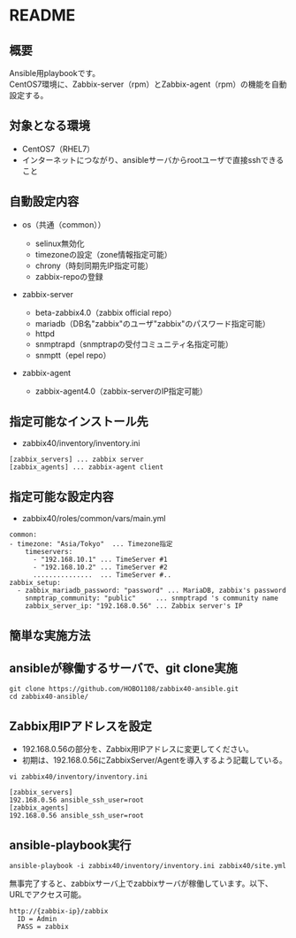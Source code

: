 # README

## 概要  

Ansible用playbookです。  
CentOS7環境に、Zabbix-server（rpm）とZabbix-agent（rpm）の機能を自動設定する。

## 対象となる環境

* CentOS7（RHEL7）
* インターネットにつながり、ansibleサーバからrootユーザで直接sshできること

## 自動設定内容

* os（共通（common））
	+ selinux無効化
	+ timezoneの設定（zone情報指定可能）
	+ chrony（時刻同期先IP指定可能）
	+ zabbix-repoの登録

* zabbix-server
	+ beta-zabbix4.0（zabbix official repo）
	+ mariadb（DB名"zabbix"のユーザ"zabbix"のパスワード指定可能）
	+ httpd
	+ snmptrapd（snmptrapの受付コミュニティ名指定可能）
	+ snmptt（epel repo）

* zabbix-agent
	+ zabbix-agent4.0（zabbix-serverのIP指定可能）

## 指定可能なインストール先

* zabbix40/inventory/inventory.ini

```
[zabbix_servers] ... zabbix server
[zabbix_agents] ... zabbix-agent client
```

## 指定可能な設定内容

* zabbix40/roles/common/vars/main.yml

```
common:
- timezone: "Asia/Tokyo"  ... Timezone指定
    timeservers:
      - "192.168.10.1" ... TimeServer #1
      - "192.168.10.2" ... TimeServer #2
      ...............  ... TimeServer #..
zabbix_setup:
  - zabbix_mariadb_password: "password" ... MariaDB, zabbix's password
    snmptrap_community: "public"     ... snmptrapd 's community name
    zabbix_server_ip: "192.168.0.56" ... Zabbix server's IP
```

## 簡単な実施方法

## ansibleが稼働するサーバで、git clone実施

```
git clone https://github.com/HOBO1108/zabbix40-ansible.git
cd zabbix40-ansible/
```

## Zabbix用IPアドレスを設定

- 192.168.0.56の部分を、Zabbix用IPアドレスに変更してください。
- 初期は、192.168.0.56にZabbixServer/Agentを導入するよう記載している。

```
vi zabbix40/inventory/inventory.ini

[zabbix_servers]
192.168.0.56 ansible_ssh_user=root
[zabbix_agents]
192.168.0.56 ansible_ssh_user=root
```

## ansible-playbook実行

```
ansible-playbook -i zabbix40/inventory/inventory.ini zabbix40/site.yml
```

無事完了すると、zabbixサーバ上でzabbixサーバが稼働しています。以下、URLでアクセス可能。  

```
http://{zabbix-ip}/zabbix
  ID = Admin
  PASS = zabbix
```
